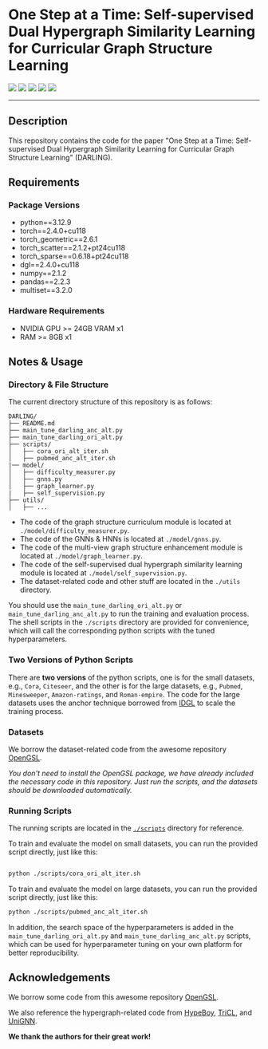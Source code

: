 # One Step at a Time: Self-supervised Dual Hypergraph Similarity Learning for Curricular Graph Structure Learning

<p align="left">
  <img src='https://img.shields.io/badge/Python-3.12.9-blue'>
  <img src='https://img.shields.io/badge/PyTorch-2.4.0+cu118-blue'>
  <img src='https://img.shields.io/badge/PyTorch_Geometric-2.6.1-brightgreen'>
  <img src='https://img.shields.io/badge/PyTorch_Scatter-2.1.2+pt24cu118-brightgreen'>
  <img src='https://img.shields.io/badge/PyTorch_Sparse-0.6.18+pt24cu118-brightgreen'>
</p>

---

## Description

This repository contains the code for the paper "One Step at a Time: Self-supervised Dual Hypergraph Similarity Learning for Curricular Graph Structure Learning" (DARLING).

## Requirements

### Package Versions

- python==3.12.9
- torch==2.4.0+cu118
- torch_geometric==2.6.1
- torch_scatter==2.1.2+pt24cu118
- torch_sparse==0.6.18+pt24cu118
- dgl==2.4.0+cu118
- numpy==2.1.2
- pandas==2.2.3
- multiset==3.2.0

### Hardware Requirements

- NVIDIA GPU >= 24GB VRAM x1
- RAM >= 8GB x1

## Notes & Usage

### Directory & File Structure

The current directory structure of this repository is as follows:

```
DARLING/
├── README.md
├── main_tune_darling_anc_alt.py
├── main_tune_darling_ori_alt.py
├── scripts/
│   ├── cora_ori_alt_iter.sh
│   ├── pubmed_anc_alt_iter.sh
|── model/
│   ├── difficulty_measurer.py
│   ├── gnns.py
│   ├── graph_learner.py
|   ├── self_supervision.py
├── utils/
│   ├── ...
```

- The code of the graph structure curriculum module is located at `./model/difficulty_measurer.py`.
- The code of the GNNs & HNNs is located at `./model/gnns.py`.
- The code of the multi-view graph structure enhancement module  is located at `./model/graph_learner.py`.
- The code of the self-supervised dual hypergraph similarity learning module is located at `./model/self_supervision.py`.
- The dataset-related code and other stuff are located in the `./utils` directory.

You should use the `main_tune_darling_ori_alt.py` or `main_tune_darling_anc_alt.py` to run the training and evaluation process. The shell scripts in the `./scripts` directory are provided for convenience, which will call the corresponding python scripts with the tuned hyperparameters.

### Two Versions of Python Scripts

There are **two versions** of the python scripts, one is for the small datasets, e.g., `Cora`, `Citeseer`, and the other is for the large datasets, e.g., `Pubmed`, `Minesweeper`, `Amazon-ratings`, and `Roman-empire`. The code for the large datasets uses the anchor technique borrowed from [IDGL](https://github.com/hugochan/IDGL) to scale the training process.

### Datasets

We borrow the dataset-related code from the awesome repository [OpenGSL](https://github.com/OpenGSL/OpenGSL). 

*You don't need to install the OpenGSL package, we have already included the necessary code in this repository. Just run the scripts, and the datasets should be downloaded automatically.*

### Running Scripts

The running scripts are located in the [`./scripts`](./scripts) directory for reference.

To train and evaluate the model on small datasets, you can run the provided script directly, just like this:

```bash

python ./scripts/cora_ori_alt_iter.sh
```

To train and evaluate the model on large datasets, you can run the provided script directly, just like this:

```bash
python ./scripts/pubmed_anc_alt_iter.sh
```

In addition, the search space of the hyperparameters is added in the `main_tune_darling_ori_alt.py` and `main_tune_darling_anc_alt.py` scripts, which can be used for hyperparameter tuning on your own platform for better reproducibility. 

## Acknowledgements

We borrow some code from this awesome repository [OpenGSL](https://github.com/OpenGSL/OpenGSL).

We also reference the hypergraph-related code from [HypeBoy](https://github.com/kswoo97/hypeboy), [TriCL](https://github.com/wooner49/TriCL), and [UniGNN](https://github.com/OneForward/UniGNN).

**We thank the authors for their great work!**

